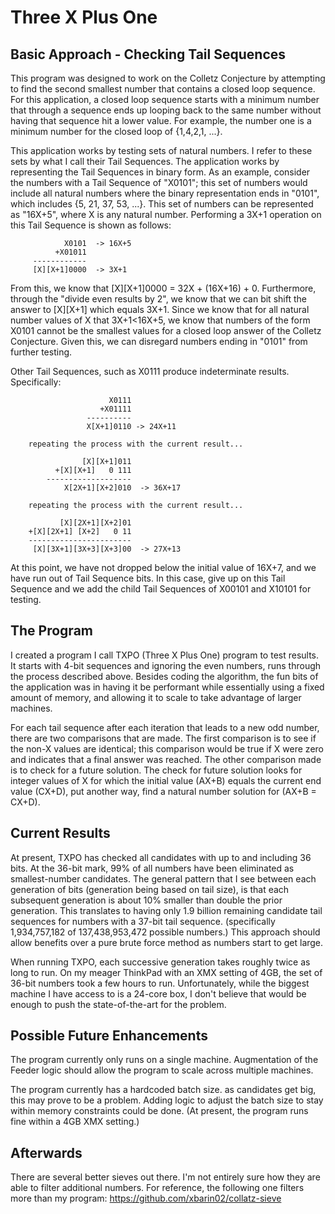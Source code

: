 # Three X Plus One

## Basic Approach - Checking Tail Sequences

This program was designed to work on the Colletz Conjecture by attempting to find the second smallest number that contains a closed loop sequence.  For this application, a closed loop sequence starts with a minimum number that through a sequence ends up looping back to the same number without having that sequence hit a lower value.  For example, the number one is a minimum number for the closed loop of {1,4,2,1, ...}.

This application works by testing sets of natural numbers.  I refer to these sets by what I call their Tail Sequences.  The application works by representing the Tail Sequences in binary form.  As an example, consider the numbers with a Tail Sequence of "X0101"; this set of numbers would include all natural numbers where the binary representation ends in "0101", which includes {5, 21, 37, 53, ...}.  This set of numbers can be represented as "16X+5", where X is any natural number.  Performing a 3X+1 operation on this Tail Sequence is shown as follows:

		        X0101  -> 16X+5
		      +X01011
		 ------------
		 [X][X+1]0000  -> 3X+1

From this, we know that [X][X+1]0000 = 32X + (16X+16) + 0.  Furthermore, through the "divide even results by 2", we know that we can bit shift the answer to [X][X+1] which equals 3X+1.  Since we know that for all natural number values of X that 3X+1<16X+5, we know that numbers of the form X0101 cannot be the smallest values for a closed loop answer of the Colletz Conjecture.  Given this, we can disregard numbers ending in "0101" from further testing.

Other Tail Sequences, such as X0111 produce indeterminate results. Specifically:

		                  X0111
		                +X01111
		             ----------
		             X[X+1]0110 -> 24X+11

		repeating the process with the current result...

		            [X][X+1]011
		      +[X][X+1]   0 111
		    -------------------
		        X[2X+1][X+2]010  -> 36X+17
		
		repeating the process with the current result...

		       [X][2X+1][X+2]01
		+[X][2X+1] [X+2]   0 11
		-----------------------
		 [X][3X+1][3X+3][X+3]00  -> 27X+13

At this point, we have not dropped below the initial value of 16X+7, and we have run out of Tail Sequence bits.  In this case, give up on this Tail Sequence and we add the child Tail Sequences of  X00101 and X10101 for testing.

## The Program

I created a program I call TXPO (Three X Plus One) program to test results.  It starts with 4-bit sequences and ignoring the even numbers, runs through the process described above.  Besides coding the algorithm, the fun bits of the application was in having it be performant while essentially using a fixed amount of memory, and allowing it to scale to take advantage of larger machines.

For each tail sequence after each iteration that leads to a new odd number, there are two comparisons that are made.  The first comparison is to see if the non-X values are identical; this comparison would be true if X were zero and indicates that a final answer was reached.  The other comparison made is to check for a future solution.  The check for future solution looks for integer values of X for which the initial value (AX+B) equals the current end value (CX+D), put another way, find a natural number solution for (AX+B = CX+D).


## Current Results

At present, TXPO has checked all candidates with up to and including 36 bits.  At the 36-bit mark, 99% of all numbers have been eliminated as smallest-number candidates.  The general pattern that I see between each generation of bits (generation being based on tail size), is that each subsequent generation is about 10% smaller than double the prior generation.  This translates to having only 1.9 billion remaining candidate tail sequences for numbers with a 37-bit tail sequence.  (specifically 1,934,757,182 of 137,438,953,472 possible numbers.)  This approach should allow benefits over a pure brute force method as numbers start to get large.

When running TXPO, each successive generation takes roughly twice as long to run.  On my meager ThinkPad with an XMX setting of 4GB, the set of 36-bit numbers took a few hours to run.  Unfortunately, while the biggest machine I have access to is a 24-core box, I don't believe that would be enough to push the state-of-the-art for the problem.

## Possible Future Enhancements

The program currently only runs on a single machine.  Augmentation of the Feeder logic should allow the program to scale across multiple machines.

The program currently has a hardcoded batch size. as candidates get big, this may prove to be a problem.  Adding logic to adjust the batch size to stay within memory constraints could be done.  (At present, the program runs fine within a 4GB XMX setting.)

## Afterwards

There are several better sieves out there. I'm not entirely sure how they are able to filter additional numbers.  For reference, the following one filters more than my program: https://github.com/xbarin02/collatz-sieve
